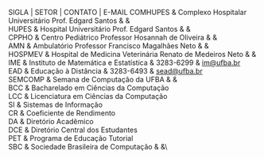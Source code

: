 


SIGLA | SETOR | CONTATO | E-MAIL
COMHUPES & Complexo Hospitalar Universitário Prof. Edgard Santos & &\
HUPES & Hospital Universitário Prof. Edgard Santos & &\
CPPHO & Centro Pediátrico Professor Hosannah de Oliveira & &\
AMN & Ambulatório Professor Francisco Magalhães Neto & &\
HOSPMEV & Hospital de Medicina Veterinária Renato de Medeiros Neto & &\
IME & Instituto de Matemática e Estatística & 3283-6299 & im@ufba.br\
EAD & Educação à Distância & 3283-6493 & sead@ufba.br\
SEMCOMP & Semana de Computação da UFBA & &\
BCC & Bacharelado em Ciências da Computação\
LCC & Licenciatura em Ciências da Computação\
SI & Sistemas de Informação\
CR & Coeficiente de Rendimento\
DA & Diretório Acadêmico\
DCE & Diretório Central dos Estudantes\
PET & Programa de Educação Tutorial\
SBC & Sociedade Brasileira de Computação & &\

